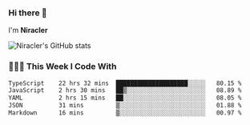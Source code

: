 ### Hi there 👋

I'm **Niracler**

![Niracler's GitHub stats](https://github-readme-stats.vercel.app/api?username=Niracler&show_icons=true)


### 👨🏻‍💻 This Week I Code With

<!--START_SECTION:waka-->

```txt
TypeScript    22 hrs 32 mins  ████████████████████░░░░░   80.15 %
JavaScript    2 hrs 30 mins   ██▒░░░░░░░░░░░░░░░░░░░░░░   08.89 %
YAML          2 hrs 15 mins   ██░░░░░░░░░░░░░░░░░░░░░░░   08.05 %
JSON          31 mins         ▒░░░░░░░░░░░░░░░░░░░░░░░░   01.88 %
Markdown      16 mins         ▒░░░░░░░░░░░░░░░░░░░░░░░░   00.97 %
```

<!--END_SECTION:waka-->
